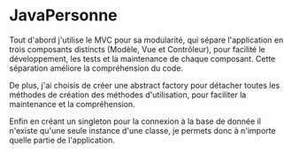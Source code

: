 ﻿# JavaPersonne
 
Tout d'abord j'utilise le MVC pour sa modularité, qui sépare l'application en trois composants distincts (Modèle, Vue et Contrôleur),
pour facilité le développement, les tests et la maintenance de chaque composant. Cette séparation
améliore la compréhension du code.

De plus, j'ai choisis de créer une abstract factory pour détacher toutes les méthodes de création des méthodes d'utilisation, pour faciliter la maintenance et la compréhension.

Enfin en créant un singleton pour la connexion à la base de donnée il n'existe qu'une seule instance d'une classe,
je permets donc à n'importe quelle partie de l'application.
